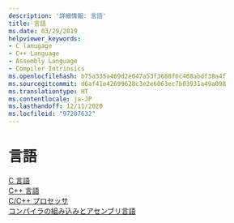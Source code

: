 ```yaml
---
description: '詳細情報: 言語'
title: 言語
ms.date: 03/29/2019
helpviewer_keywords:
- C lanugage
- C++ Language
- Assembly Language
- Compiler Intrinsics
ms.openlocfilehash: b75a335a469d2e047a53f3688f6c468abdf38a4f
ms.sourcegitcommit: d6af41e42699628c3e2e6063ec7b03931a49a098
ms.translationtype: HT
ms.contentlocale: ja-JP
ms.lasthandoff: 12/11/2020
ms.locfileid: "97207632"
---
```

# <a name="languages"></a>言語

[C 言語](../c-language/c-language-reference.md)<br/>
[C++ 言語](../cpp/cpp-language-reference.md)<br/>
[C/C++ プロセッサ](../preprocessor/c-cpp-preprocessor-reference.md)<br/>
[コンパイラの組み込みとアセンブリ言語](../intrinsics/compiler-intrinsics-and-assembly-language.md)

